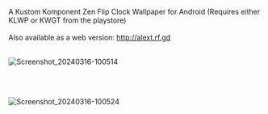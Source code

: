 A Kustom Komponent Zen Flip Clock Wallpaper for Android (Requires either KLWP or KWGT from the playstore)
<br><br>
Also available as a web version: http://alext.rf.gd
<br><br>

![Screenshot_20240316-100514](https://github.com/lexterror/Kustom-Zen-Office-Clock-Android/assets/16135535/53cff2cb-6317-49e2-b219-680320efa693)

<br><br>

![Screenshot_20240316-100524](https://github.com/lexterror/Kustom-Zen-Office-Clock-Android/assets/16135535/880afa31-c8ce-4bbb-9514-941d2435951b)

